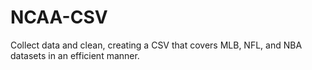 # NCAA-CSV
Collect data and clean, creating a CSV that covers MLB, NFL, and NBA datasets in an efficient manner.
